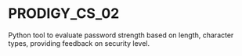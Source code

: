 # PRODIGY_CS_02
Python tool to evaluate password strength based on length, character types, providing feedback on security level.
